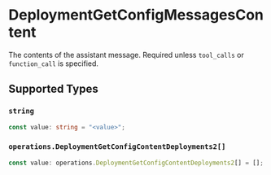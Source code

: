 # DeploymentGetConfigMessagesContent

The contents of the assistant message. Required unless `tool_calls` or `function_call` is specified.


## Supported Types

### `string`

```typescript
const value: string = "<value>";
```

### `operations.DeploymentGetConfigContentDeployments2[]`

```typescript
const value: operations.DeploymentGetConfigContentDeployments2[] = [];
```

